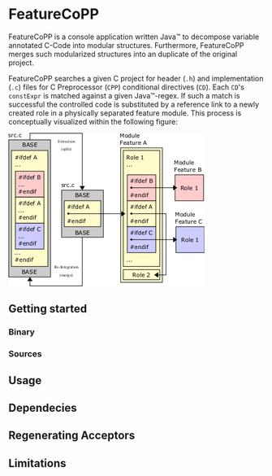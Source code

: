 # FeatureCoPP

FeatureCoPP is a console application written Java&#8482; to decompose variable annotated C-Code into modular structures.
Furthermore, FeatureCoPP merges such modularized structures into an duplicate of the original project.

FeatureCoPP searches a given C project for header (`.h`) and implementation (`.c`) files for C Preprocessor (`CPP`)
conditional directives (`CD`). Each `CD`'s `constExpr` is matched against a given Java&#8482;-regex. If such a match
is successful the controlled code is substituted by a reference link to a newly created role in a physically separated
feature module. This process is conceptually visualized within the following figure:

![FCConcept](/doc/resources/img/concept_file_ref_koll.png)


## Getting started

### Binary

### Sources

## Usage

## Dependecies

## Regenerating Acceptors

## Limitations
